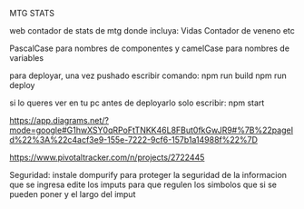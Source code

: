 MTG STATS

web contador de stats de mtg donde incluya:
Vidas
Contador de veneno
etc

PascalCase para nombres de componentes y camelCase para nombres de variables

para deployar, una vez pushado escribir comando: 
npm run build
npm run deploy

si lo queres ver en tu pc antes de deployarlo solo escribir:
npm start

https://app.diagrams.net/?mode=google#G1hwXSY0qRPoFtTNKK46L8FBut0fkGwJR9#%7B%22pageId%22%3A%22c4acf3e9-155e-7222-9cf6-157b1a14988f%22%7D

https://www.pivotaltracker.com/n/projects/2722445


Seguridad:
instale dompurify para proteger la seguridad de la informacion que se ingresa
edite los imputs para que regulen los simbolos que si se pueden poner y el largo del imput


